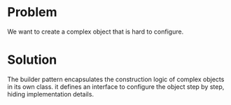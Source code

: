 # Problem

We want to create a complex object that is hard to configure.

# Solution

The builder pattern encapsulates the construction logic of complex objects in its own class. it defines an interface to configure the object step by step, hiding implementation details.